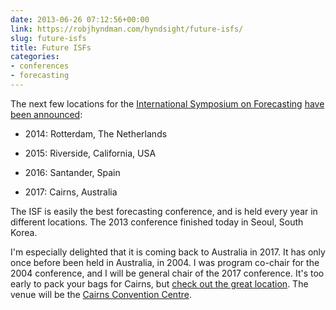 ```yaml
---
date: 2013-06-26 07:12:56+00:00
link: https://robjhyndman.com/hyndsight/future-isfs/
slug: future-isfs
title: Future ISFs
categories:
- conferences
- forecasting
---
```


The next few locations for the [International Symposium on Forecasting](http://www.forecasters.org/isf) [have been announced](http://forecasters.org/conferences/international-symposium-on-forecasting/):


  * 2014: Rotterdam, The Netherlands

  * 2015: Riverside, California, USA

  * 2016: Santander, Spain

  * 2017: Cairns, Australia

The ISF is easily the best forecasting conference, and is held every year in different locations. The 2013 conference finished today in Seoul, South Korea.

I'm especially delighted that it is coming back to Australia in 2017. It has only once before been held in Australia, in 2004. I was program co-chair for the 2004 conference, and I will be general chair of the 2017 conference. It's too early to pack your bags for Cairns, but [check out the great location](https://www.google.com.au/search?q=cairns+images&qscrl=1&source=lnms&tbm=isch&sa=X&ei=jpTKUfrDAqSyiQfdkIHADA&ved=0CAkQ_AUoAQ&biw=1301&bih=656). The venue will be the [Cairns Convention Centre](http://www.cairnsconvention.com.au/).
